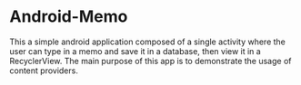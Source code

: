 # Android-Memo
This a simple android application composed of a single activity where the user can type in a memo and save it in a database, then view it in a RecyclerView. The main purpose of this app is to demonstrate the usage of content providers.
